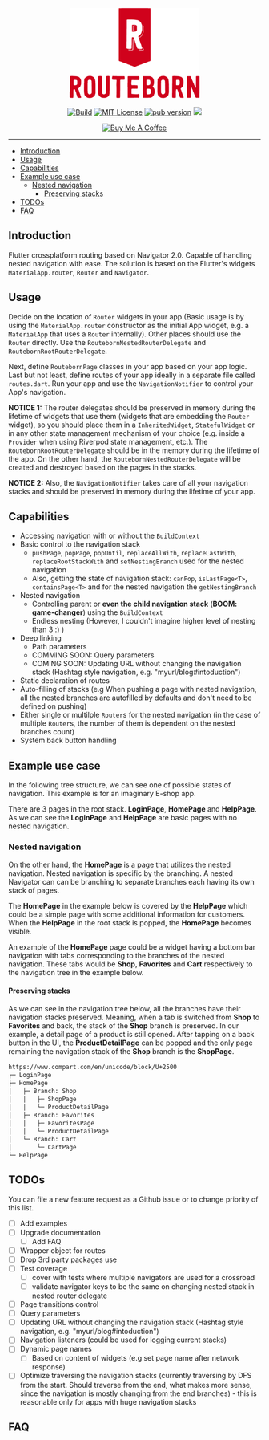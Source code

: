 <p align="center">  
  <img src="https://raw.githubusercontent.com/KristianBalaj/routeborn/main/resources/logo.png" height="180" alt="Routeborn logo"></img>
</p>

<p align="center">
  <a href="https://github.com/KristianBalaj/routeborn/actions/workflows/build.yml"><img src="https://github.com/KristianBalaj/routeborn/actions/workflows/build.yml/badge.svg" alt="Build"></a>
  <a href="https://img.shields.io/badge/License-MIT-green"><img src="https://img.shields.io/badge/License-MIT-green" alt="MIT License"></a>
  <a href="https://pub.dev/packages/routeborn"><img src="https://img.shields.io/pub/v/routeborn?color=blue" alt="pub version"></a>
  <a href="https://codecov.io/gh/KristianBalaj/routeborn"><img src="https://codecov.io/gh/KristianBalaj/routeborn/branch/main/graph/badge.svg?token=JG4ZV64V0I"/></a>
</p>


<p align="center">  
<a href="https://www.buymeacoffee.com/kristianbalaj" target="_blank"><img src="https://cdn.buymeacoffee.com/buttons/v2/default-yellow.png" alt="Buy Me A Coffee" height="30px" width= "108px"></a>  
</p>  

---

- [Introduction](#introduction)
- [Usage](#usage)
- [Capabilities](#capabilities)
- [Example use case](#example-use-case)
  - [Nested navigation](#nested-navigation)
    - [Preserving stacks](#preserving-stacks)
- [TODOs](#todos)
- [FAQ](#faq)

## Introduction
Flutter crossplatform routing based on Navigator 2.0. Capable of handling nested navigation with ease. 
The solution is based on the Flutter's widgets `MaterialApp.router`, `Router` and `Navigator`.

## Usage

Decide on the location of `Router` widgets in your app (Basic usage is by using the `MaterialApp.router` constructor as the initial App widget, e.g. a `MaterialApp` that uses a `Router` internally). 
Other places should use the `Router` directly.
Use the `RoutebornNestedRouterDelegate` and `RoutebornRootRouterDelegate`. 

Next, define `RoutebornPage` classes in your app based on your app logic. 
Last but not least, define routes of your app ideally in a separate file called `routes.dart`. Run your app and use the `NavigationNotifier` to control your App's navigation.

**NOTICE 1:** The router delegates should be preserved in memory during the lifetime of widgets that use them (widgets that are embedding the `Router` widget), so you should place them in a `InheritedWidget`, `StatefulWidget` or in any other state management mechanism of your choice (e.g. inside a `Provider` when using Riverpod state management, etc.).
The `RoutebornRootRouterDelegate` should be in the memory during the lifetime of the app. On the other hand, the `RoutebornNestedRouterDelegate` will be created and destroyed based on the pages in the stacks.

**NOTICE 2:** Also, the `NavigationNotifier` takes care of all your navigation stacks and should be preserved in memory during the lifetime of your app.



## Capabilities

- Accessing navigation with or without the `BuildContext`
- Basic control to the navigation stack
  - `pushPage`, `popPage`, `popUntil`, `replaceAllWith`, `replaceLastWith`, `replaceRootStackWith` and `setNestingBranch` used for the nested navigation
  - Also, getting the state of navigation stack: `canPop`, `isLastPage<T>`, `containsPage<T>` and for the nested navigation the `getNestingBranch`
- Nested navigation
  - Controlling parent or __even the child navigation stack__ (__BOOM: game-changer__) using the `BuildContext`
  - Endless nesting (However, I couldn't imagine higher level of nesting than 3 :) )
- Deep linking
  - Path parameters
  - COMMING SOON: Query parameters
  - COMING SOON: Updating URL without changing the navigation stack (Hashtag style navigation, e.g. "myurl/blog#intoduction")
- Static declaration of routes
- Auto-filling of stacks (e.g When pushing a page with nested navigation, all the nested branches are autofilled by defaults and don't need to be defined on pushing)
- Either single or multilple `Router`s for the nested navigation (in the case of multiple `Router`s, the number of them is dependent on the nested branches count)
- System back button handling

## Example use case

In the following tree structure, we can see one of possible states of navigation.
This example is for an imaginary E-shop app.

There are 3 pages in the root stack. **LoginPage**, **HomePage** and **HelpPage**. As we can see the **LoginPage** and **HelpPage** are basic pages with no nested navigation.

### Nested navigation
On the other hand, the **HomePage** is a page that utilizes the nested navigation. 
Nested navigation is specific by the branching. 
A nested Navigator can can be branching to separate branches each having its own stack of pages.

The **HomePage** in the example below is covered by the **HelpPage** which could be a simple page with some additional information for customers. When the **HelpPage** in the root stack is popped, the **HomePage** becomes visible.

An example of the **HomePage** page could be a widget having a bottom bar navigation with tabs corresponding to the branches of the nested navigation. These tabs would be **Shop**, **Favorites** and **Cart** respectively to the navigation tree in the example below.

#### Preserving stacks

As we can see in the navigation tree below, all the branches have their navigation stacks preserved. Meaning, when a tab is switched from **Shop** to **Favorites** and back, the stack of the **Shop** branch is preserved. In our example, a detail page of a product is still opened. After tapping on a back button in the UI, the **ProductDetailPage** can be popped and the only page remaining the navigation stack of the **Shop** branch is the **ShopPage**.

```
https://www.compart.com/en/unicode/block/U+2500
┌─ LoginPage
├─ HomePage
│   ├─ Branch: Shop
│   │   ├─ ShopPage
│   │   └─ ProductDetailPage
│   ├─ Branch: Favorites
│   │   ├─ FavoritesPage
│   │   └─ ProductDetailPage
│   └─ Branch: Cart
│       └─ CartPage
└─ HelpPage
```



## TODOs

You can file a new feature request as a Github issue or to change priority of this list.

- [ ] Add examples
- [ ] Upgrade documentation
  - [ ] Add FAQ
- [ ] Wrapper object for routes
- [ ] Drop 3rd party packages use
- [ ] Test coverage
  - [ ] cover with tests where multiple navigators are used for a crossroad
  - [ ] validate navigator keys to be the same on changing nested stack in nested router delegate
- [ ] Page transitions control
- [ ] Query parameters
- [ ] Updating URL without changing the navigation stack (Hashtag style navigation, e.g. "myurl/blog#intoduction")
- [ ] Navigation listeners (could be used for logging current stacks)
- [ ] Dynamic page names
  - [ ] Based on content of widgets (e.g set page name after network response)
- [ ] Optimize traversing the navigation stacks (currently traversing by DFS from the start. Should traverse from the end, what makes more sense, since the navigation is mostly changing from the end branches) - this is reasonable only for apps with huge navigation stacks

## FAQ